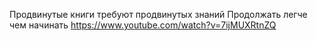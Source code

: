 Продвинутые книги требуют продвинутых знаний
Продолжать легче чем начинать
https://www.youtube.com/watch?v=7ijMUXRtnZQ